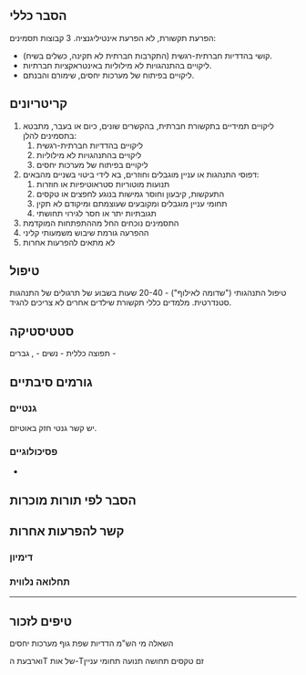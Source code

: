 
## הסבר כללי 
הפרעת תקשורת, לא הפרעת אינטיליגנציה.
3 קבוצות תסמינים: 
- קושי בהדדיות חברתית-רגשית (התקרבות חברתית לא תקינה, כשלים בשיח).
- ליקויים בהתנהגויות לא מילוליות באינטראקציות חברתיות.
- ליקויים בפיתוח של מערכות יחסים, שימורם והבנתם.
## קריטריונים
1. ליקויים תמידיים בתקשורת חברתית, בהקשרים שונים, כיום או בעבר, מתבטא בתסמינים להלן:
	1. ליקויים בהדדיות חברתית-רגשית
	2. ליקויים בהתנהגויות לא מילוליות
	3. ליקויים בפיתוח של מערכות יחסים
2. דפוסי התנהגות או עניין מוגבלים וחוזרים, בא לידי ביטוי בשניים מהבאים:
	1. תנועות מוטוריות סטראוטיפיות או חוזרות
	2. התעקשות, קיבעון וחוסר גמישות בנוגע לחפצים או טקסים
	3. תחומי עניין מוגבלים ומקובעים שעוצמתם ומיקודם לא תקין
	4. תגובתיות יתר או חסר לגירוי תחושתי
3. התסמינים נוכחים החל מההתפתחות המוקדמת
4. ההפרעה גורמת שיבוש משמעותי קליני
5. לא מתאים להפרעות אחרות
## טיפול
טיפול התנהגותי ("שדומה לאילוף") - 20-40 שעות בשבוע של תרגולים של התנהגות סטנדרטית. מלמדים כללי תקשורת שילדים אחרים לא צריכים להגיד.

## סטטיסטיקה
תפוצה כללית - 
נשים - , גברים - 
## גורמים סיבתיים
### גנטיים
יש קשר גנטי חזק באוטיזם.
### פסיכולוגיים
* 
## הסבר לפי תורות מוכרות


## קשר להפרעות אחרות

### דימיון
### תחלואה נלווית

___
## טיפים לזכור
השאלה מי הש"מ
הדדיות
שפת גוף
מערכות יחסים

וארבעת הT של אות-Tזם
טקסים
תחושה
תנועה
תחומי עניין


